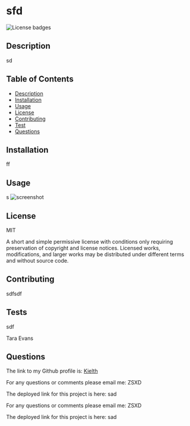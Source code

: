 
  # sfd 
  ![License badges](https://img.shields.io/badge/license-MIT-blue)
  
  ## Description
  sd  
  
  ## Table of Contents
  - [Description](#description)
  - [Installation](#installation)
  - [Usage](#usage)
  - [License](#license)
  - [Contributing](#contributing)
  - [Test](#test)
  - [Questions](#questions)

  ## Installation
  ff
  
  ## Usage
  s
  ![screenshot](./assets/images/screenshot.jpg)
  
  ## License
  MIT

  A short and simple permissive license with conditions only requiring preservation of copyright and license notices. Licensed works, modifications, and larger works may be distributed under different terms and without source code.

  ## Contributing
  sdfsdf

  ## Tests
  sdf
  
  Tara Evans
  ## Questions
  The link to my Github profile is:
  [Kielth](https://github.com/Kielth)

  For any questions or comments please email me:
  ZSXD

  The deployed link for this project is here:
  sad
  
  For any questions or comments please email me:
  ZSXD
  
  The deployed link for this project is here:
  sad